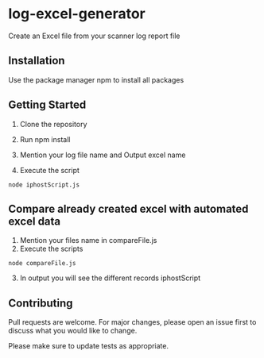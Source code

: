 # log-excel-generator

Create an Excel file from your scanner log report file

## Installation

Use the package manager npm to install all packages

## Getting Started

1. Clone the repository

2. Run npm install

3. Mention your log file name and Output excel name

4. Execute the script

```
node iphostScript.js
```

## Compare already created excel with automated excel data

1. Mention your files name in compareFile.js
2. Execute the scripts

```
node compareFile.js
```

3. In output you will see the different records iphostScript

## Contributing

Pull requests are welcome. For major changes, please open an issue first to discuss what you would like to change.

Please make sure to update tests as appropriate.
